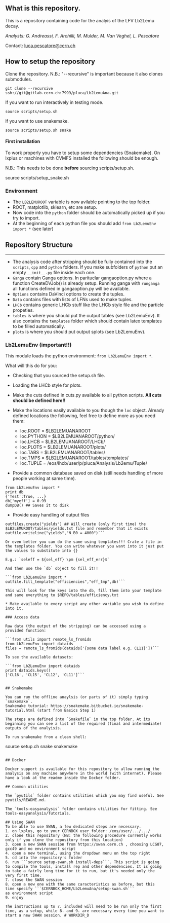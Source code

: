 ## What is this repository.

This is a repository containing code for the analyis of the LFV Lb2Lemu decay.

_Analysts: G. Andreassi, F. Archilli, M. Mulder, M. Van Veghel, L. Pescatore_

Contact: luca.pescatore@cern.ch

## How to setup the repository

Clone the repository. N.B.: "--recursive" is important because it also clones submodules.

```git clone --recursive ssh://git@gitlab.cern.ch:7999/pluca/Lb2LemuAna.git```

If you want to run interactively in testing mode.

```source scripts/setup.sh```

If you want to use snakemake.

```source scripts/setup.sh snake ```

#### First installation

To work properly you have to setup some dependencies (Snakemake).
On lxplus or machines with CVMFS installed the following should be enough.

N.B.: This needs to be done **before** sourcing scripts/setup.sh.

source scripts/setup_snake.sh

### Environment

* The `LB2LEMUROOT` variable is now avilable pointing to the top folder.
* ROOT, matplotlib, sklearn, etc are setup.
* Now code into the `python` folder should be automatically picked up if you try to import.
* At the beginning of each python file you should add `from Lb2LemuEnv import *` (see later)


## Repository Structure
------

* The analysis code after stripping should be fully contained into the `scripts`, `cpp` and `python` folders.
If you make subfolders of `python` put an empty `__init__.py` file inside each one.
* `Ganga` contain Ganga options. In parituclar gangaoption.py where a function CreateDVJob()
is already setup. Running ganga with `runganga` all functions defined in gangaoption.py will be available.
* `Options` contains DaVinci options to create the tuples.
* `Data` contains files with lists of LFNs used to make tuples.
* `LHCb` contains generic LHCb stuff like the LHCb style file and the particle propeties.
* `tables` is where you should put the output tables (see Lb2LemuEnv). It also contains the `templates` folder which should contain latex templates to be filled automatically.
* `plots` is where you should put output splots (see Lb2LemuEnv).


### Lb2LemuEnv (important!!)

This module loads the python environment: `from Lb2LemuEnv import *`.

What will this do for you:

* Checking that you sourced the setup.sh file.

* Loading the LHCb style for plots.

* Make the cuts defined in cuts.py available to all python scripts. __All cuts should be defined here!!__

* Make the locations easily available to you though the `loc` object. Already defined locations the following, feel free to define more as you need them:

    - loc.ROOT   = $LB2LEMUANAROOT
    - loc.PYTHON = $LB2LEMUANAROOT/python/
    - loc.LHCB   = $LB2LEMUANAROOT/LHCb/
    - loc.PLOTS  = $LB2LEMUANAROOT/plots/
    - loc.TABS   = $LB2LEMUANAROOT/tables/
    - loc.TMPS   = $LB2LEMUANAROOT/tables/templates/
    - loc.TUPLE  = /eos/lhcb/user/p/pluca/Analysis/Lb2emu/Tuple/

* Provide a common database saved on disk (still needs handling of more people working at same time).

```
from Lb2LemuEnv import *
print db
{'Test':True, ...}
db['myeff'] = 0.99
dumpDB() ## Saves it to disk
```

* Provide easy handling of output files

```from Lb2LemuEnv import *
outfiles.create("yields") ## Will create (only first time) the $LB2LEMUROOT/tables/yields.txt file and remember that it exists 
outfile.writeline("yields","N_B0 = 4000")```

Or even better you can do the same using templates!!! Crate a file in the templates folder. You can write whatever you want into it just put the values to substitute into {}
   
E.g.: `seleff = ${sel_eff} \pm {sel_eff_err}$`
   
And then use the `db` object to fill it!!

```from Lb2LemuEnv import *
outfile.fill_template("efficiencies","eff_tmp",db)```
 
This will look for the keys into the db, fill them into your template and same everything to $REPO/tables/efficiency.txt

* Make available to every script any other variable you wish to define into it. 

### Access data

Raw data (the output of the stripping) can be accessed using a provided function:

```from utils import remote_ls_fromids
from Lb2LemuEnv import dataids
files = remote_ls_fromids(dataids['{some data label e.g. CL11}'])```

To see the available datasets: 

```from Lb2LemuEnv import dataids
print dataids.keys()
['CL16', 'CL15', 'CL12', 'CL11']```


## Snakemake

You can run the offline anaylsis (or parts of it) simply typing `snakemake`.
Snakemake tutorial: https://snakemake.bitbucket.io/snakemake-tutorial.html (start from Basics Step 1)

The steps are defined into `Snakefile` in the top folder. At its beginning you can see a list of the required (final and intermediate) outputs of the analyisis.

To run snakemake from a clean shell:

```
source setup.ch snake
snakemake
```

## Docker

Docker support is available for this repository to allow running the analysis on any machine anywhere in the world (with internet). Please have a look at the readme inside the Docker folder.

## Common utilities

The `pyutils` folder contains utilities which you may find useful. See pyutils/README.md.

The `tools-easyanalysis` folder contains utilities for fitting. See tools-easyanalysis/Tutorials.

## Using SWAN
To be able to use SWAN, a few dedicated steps are necessary.
1. on lxplus, go to your CERNBOX user folder: /eos/user/.../.../
2. clone this repository (NB: the following procedure currently works only if you clone the repository from this location)
3. open a new SWAN session from https://swan.cern.ch , choosing LCG87, gcc49 and no environment script
4. open a new terminal, using the dropdown menu on the top right
5. cd into the repository's folder
6. run ```source setup-swan.sh install-deps```. This script is going to compile the tools, install rep and other dependencies. It is going to take a fairly long time for it to run, but it's needed only the very first time.
7. close the SWAN session
8. open a new one with the same caracteristics as before, but this time specify ```$CERNBOX_HOME/Lb2LemuAna/setup-swan.sh```
as environment script
9. enjoy

The instructions up to 7. included will need to be run only the first time, as a setup, while 8. and 9. are necessary every time you want to start a new SWAN session. # WORKDIR_D

